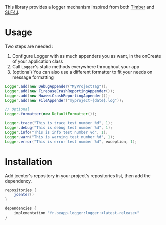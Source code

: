 This library provides a logger mechanism inspired from both [Timber](https://github.com/JakeWharton/timber) and [SLF4J](http://www.slf4j.org/).

# Usage

Two steps are needed :

1. Configure Logger with as much appenders you as want, in the onCreate of your application class
2. Call `Logger`'s static methods everywhere throughout your app
3. (optional) You can also use a different formatter to fit your needs on message formatting
 
 
```java
Logger.add(new DebugAppender("MyProjectTag"));
Logger.add(new FirebaseCrashReportingAppender());
Logger.add(new HuaweiCrashReportingAppender());
Logger.add(new FileAppender("myproject-{date}.log"));

// Optional
Logger.formatter(new DefaultFormatter());

Logger.trace("This is trace test number %d", 1);
Logger.debug("This is debug test number %d", 1);
Logger.info("This is info test number %d", 1);
Logger.warn("This is warning test number %d", 1);
Logger.error("This is error test number %d", exception, 1);
```

# Installation

Add jcenter's repository in your project's repositories list, then add the dependency.

```groovy
repositories {
    jcenter()
}

dependencies {
    implementation "fr.beapp.logger:logger:<latest-release>"
}
```